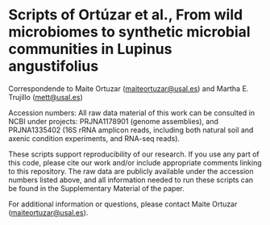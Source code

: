 # Scripts of Ortúzar et al., From wild microbiomes to synthetic microbial communities in Lupinus angustifolius

Correspondende to Maite Ortuzar (maiteortuzar@usal.es) and Martha E. Trujillo (mett@usal.es)

Accession numbers: All raw data material of this work can be consulted in NCBI under projects: PRJNA1178901 (genome assemblies), and PRJNA1335402 (16S rRNA amplicon reads, including both natural soil and axenic condition experiments, and RNA-seq reads). 

These scripts support reproducibility of our research. If you use any part of this code, please cite our work and/or include appropriate comments linking to this repository. The raw data are publicly available under the accession numbers listed above, and all information needed to run these scripts can be found in the Supplementary Material of the paper.

For additional information or questions, please contact Maite Ortuzar (maiteortuzar@usal.es).
